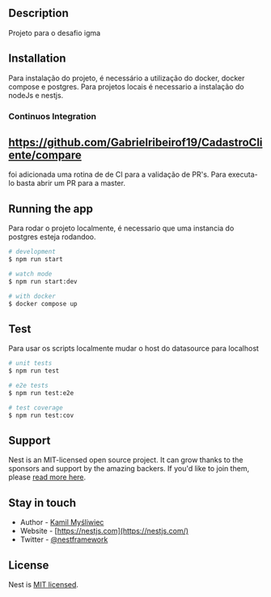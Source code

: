 
## Description

Projeto para o desafio igma

## Installation

Para instalação do projeto, é necessário a utilização do docker, docker compose e postgres. Para projetos locais é necessario a instalação do nodeJs e nestjs.

### Continuos Integration
## https://github.com/Gabrielribeirof19/CadastroCliente/compare
foi adicionada uma rotina de de CI para a validação de PR's. Para executa-lo basta abrir um PR para a master.

## Running the app
Para rodar o projeto localmente, é necessario que uma instancia do postgres esteja rodandoo.
```bash
# development
$ npm run start

# watch mode
$ npm run start:dev

# with docker
$ docker compose up
```

## Test
Para usar os scripts localmente mudar o host do datasource para localhost
```bash
# unit tests
$ npm run test

# e2e tests
$ npm run test:e2e

# test coverage
$ npm run test:cov
```


## Support

Nest is an MIT-licensed open source project. It can grow thanks to the sponsors and support by the amazing backers. If you'd like to join them, please [read more here](https://docs.nestjs.com/support).

## Stay in touch

- Author - [Kamil Myśliwiec](https://kamilmysliwiec.com)
- Website - [https://nestjs.com](https://nestjs.com/)
- Twitter - [@nestframework](https://twitter.com/nestframework)

## License

Nest is [MIT licensed](LICENSE).
